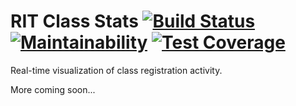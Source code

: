 # RIT Class Stats [![Build Status](https://travis-ci.org/sman591/rit-class-stats.svg?branch=master)](https://travis-ci.org/sman591/rit-class-stats) [![Maintainability](https://api.codeclimate.com/v1/badges/d87755df19b4b4aee70c/maintainability)](https://codeclimate.com/github/sman591/rit-class-stats/maintainability) [![Test Coverage](https://api.codeclimate.com/v1/badges/d87755df19b4b4aee70c/test_coverage)](https://codeclimate.com/github/sman591/rit-class-stats/test_coverage)

Real-time visualization of class registration activity.

More coming soon...
